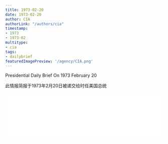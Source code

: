 ```yaml
---
title: 1973-02-20
date: 1973-02-20
author: CIA 
authorLink: "/authors/cia"
timestamp: 
- 1973
- 1973-02
multitype: 
- cia
tags: 
- dailybrief
featuredImagePreview: '/agency/CIA.png'
---
```



Presidential Daily Brief On 1973 February 20

此情报简报于1973年2月20日被递交给时任美国总统

<!--more-->





<div id="over" style="width:100%; overflow:hidden"> <iframe id="sFrame" name="sFrame" frameborder="no" border="0"  allowfullscreen marginwidth="0" scrolling="no" src = " /CIA/1973-02-20.html "  style = " position:absulute; width: 806px; top: 300;" > </iframe> </div>